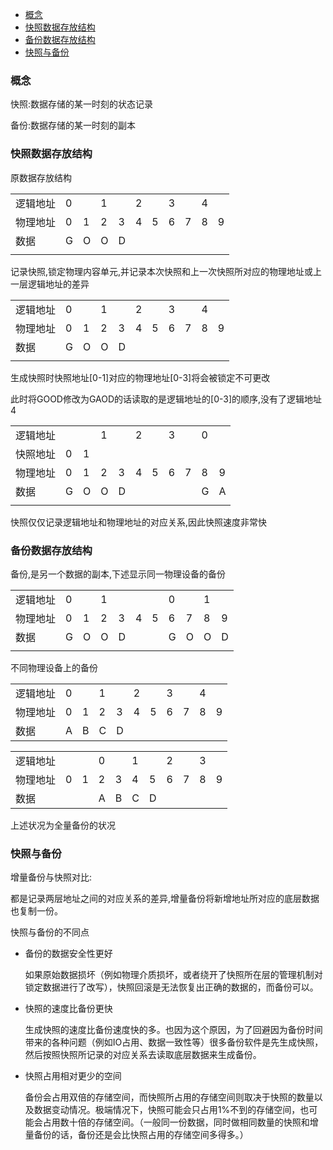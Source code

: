 <!-- TOC -->

- [概念](#概念)
- [快照数据存放结构](#快照数据存放结构)
- [备份数据存放结构](#备份数据存放结构)
- [快照与备份](#快照与备份)

<!-- /TOC -->
### 概念

快照:数据存储的某一时刻的状态记录

备份:数据存储的某一时刻的副本

### 快照数据存放结构

原数据存放结构


| | | | | | | | | | | |
|-|-|-|-|-|-|-|-|-|-|-|
|逻辑地址	|0|	 |	1|	 |	2|	 |	3|	 |	4|	 |
|物理地址	|0|	1|	2|	3|	4|	5|	6|	7|	8|	9|
|数据	    |G| O|  O|	D|	|	|	|	|	|	|	 
||||||||||||

记录快照,锁定物理内容单元,并记录本次快照和上一次快照所对应的物理地址或上一层逻辑地址的差异

| | | | | | | | | | | |
|-|-|-|-|-|-|-|-|-|-|-|
逻辑地址	|0|	 |	1|	 |	2|	 |	3|	 |	4|	 
物理地址	|0	|1|	2|	3|	4|	5|	6|	7|	8|	9|
数据	|G|	O|	O|	D|
||||||||||||

生成快照时快照地址[0-1]对应的物理地址[0-3]将会被锁定不可更改

此时将GOOD修改为GAOD的话读取的是逻辑地址的[0-3]的顺序,没有了逻辑地址4

| | | | | | | | | | | |
|-|-|-|-|-|-|-|-|-|-|-|
逻辑地址	|| 	 |	1|	 |	2|	 |	3|	 |	0|	 
快照地址	|0|	 	1|	 	 	 	 	 	 	 
物理地址	|0|	1|	2|	3|	4|	5|	6|	7|	8|	9|
数据	|G|	O|	O|	D|	 |	 |	| 	 |	G|	A|
||||||||||||

快照仅仅记录逻辑地址和物理地址的对应关系,因此快照速度非常快

### 备份数据存放结构

备份,是另一个数据的副本,下述显示同一物理设备的备份

| | | | | | | | | | | |
|-|-|-|-|-|-|-|-|-|-|-|
逻辑地址	|0|	 |	1|	| 	| 	| 	0|	| 	1|	 |
物理地址	|0|	1|	2|	3|	4|	5|	6|	7|	8|	9|
数据	|G|	O|	O|	D|	| 	| 	G|	O|	O|	D|
||||||||||||

不同物理设备上的备份

| | | | | | | | | | | |
|-|-|-|-|-|-|-|-|-|-|-|
逻辑地址	|0|	 |	1|	| 	2|	 |	3|	| 	4|	| 
物理地址	|0|	1|	2|	3|	4|	5|	6|	7|	8|	9|
数据	|A|	B|	C|	D|	| 	 	 	 	 	 

| | | | | | | | | | | |
|-|-|-|-|-|-|-|-|-|-|-|
逻辑地址	| |	| 	0|	 |	1|	 |	2|	 |	3|
物理地址	|0|	1|	2|	3|	4|	5|	6|	7|	8|	9|
数据	 |	| |	A|	B|	C|	D|	 	 	 	 

上述状况为全量备份的状况

 
### 快照与备份

增量备份与快照对比:

都是记录两层地址之间的对应关系的差异,增量备份将新增地址所对应的底层数据也复制一份。

快照与备份的不同点

- 备份的数据安全性更好

    如果原始数据损坏（例如物理介质损坏，或者绕开了快照所在层的管理机制对锁定数据进行了改写），快照回滚是无法恢复出正确的数据的，而备份可以。

- 快照的速度比备份更快

    生成快照的速度比备份速度快的多。也因为这个原因，为了回避因为备份时间带来的各种问题（例如IO占用、数据一致性等）很多备份软件是先生成快照，然后按照快照所记录的对应关系去读取底层数据来生成备份。

- 快照占用相对更少的空间

    备份会占用双倍的存储空间，而快照所占用的存储空间则取决于快照的数量以及数据变动情况。极端情况下，快照可能会只占用1%不到的存储空间，也可能会占用数十倍的存储空间。（一般同一份数据，同时做相同数量的快照和增量备份的话，备份还是会比快照占用的存储空间多得多。）
 


